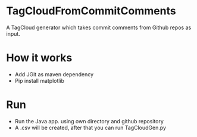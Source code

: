 # TagCloudFromCommitComments
A TagCloud generator which takes commit comments from Github repos  as input.

# How it works
  - Add JGit as maven dependency
  - Pip install matplotlib
  
# Run
  - Run the Java app. using own directory and github repository
  - A .csv will be created, after that you can run TagCloudGen.py
